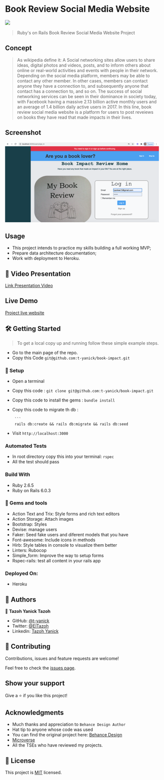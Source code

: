 # Book Review Social Media Website


![](https://img.shields.io/badge/Microverse-blueviolet)



> Ruby's on Rails Book Review Social Media Website Project 

## Concept
>  As wikipedia define it: A Social networking sites allow users to share ideas, digital photos and videos, posts, and to inform others about online or real-world activities and events with people in their network. Depending on the social media platform, members may be able to contact any other member. In other cases, members can contact anyone they have a connection to, and subsequently anyone that contact has a connection to, and so on. The success of social networking services can be seen in their dominance in society today, with Facebook having a massive 2.13 billion active monthly users and an average of 1.4 billion daily active users in 2017.
In this line, book review social media website is a platform for users to post reveiews on books they have read that made impacts in their lives.

## Screenshot
![screenshot1](app/assets/images/signin.png)
## Usage

- This project intends to practice my skills building a full working MVP;
- Prepare data architecture documentation;
- Work with deployment to Heroku.<br>

## 🎥 Video Presentation
[Link Presentation Video](https://www.loom.com/share/54e9b2a65d494b72a9cc15f0546cbf37)


## Live Demo

[Project live website](https://hidden-forest-65128.herokuapp.com/)

## 🛠 Getting Started

> To get a local copy up and running follow these simple example steps.

- Go to the main page of the repo.
- Copy this Code `git@github.com:t-yanick/book-impact.git`


### 📝 Setup

 - Open a terminal
 
 - Copy this code : 
        ```
        git clone git@github.com:t-yanick/book-impact.git
        ```
 - Copy this code to install the gems :
         ```
        bundle install
        ```
 - Copy this code to migrate th db :
 
        ```
        rails db:create && rails db:migrate && rails db:seed
               
        
- Visit `http://localhost:3000`


### Automated Tests

- In root directory copy this into your terminal:
            ```
           rspec
            ```
- All the test should pass   

### Build With

- Ruby 2.6.5
- Ruby on Rails 6.0.3

### :gem: Gems and tools

- Action Text and Trix: Style forms and rich text editors
- Action Storage: Attach images
- Bootstrap: Styles
- Devise: manage users
- Faker: Seed fake users and diferent models that you have
- Font-awesome: Include icons in methods
- Hirb: Style tables in console to visualize them better
- Linters: Rubocop
- Simple_form: Improve the way to setup forms
- Rspec-rails: test all content in your rails app

### Deployed On:
- Heroku         

## 👤 Authors


👤 **Tazoh Yanick Tazoh**

- GitHub: [@t-yanick](https://github.com/t-yanick)
- Twitter: [@ElTazoh](https://twitter.com/ElTazoh)
- Linkedin: [Tazoh Yanick](https://linkedin.com/in/tazoh-yanick)


## 🤝 Contributing

Contributions, issues and feature requests are welcome!

Feel free to check the [issues page](https://github.com/t-yanick/book-impact/issues).

## Show your support

Give a ⭐️ if you like this project!

## Acknowledgments

- Much thanks and appreciation to `Behance Design Author`
- Hat tip to anyone whose code was used
- You can find the original project here: [Behance Design](https://www.behance.net/gallery/14286087/Twitter-Redesign-of-UI-details)
- [Microverse](https://www.microverse.org/)
- All the TSEs who have reviewed my projects.

## 📝 License

This project is [MIT](lic.url) licensed.
